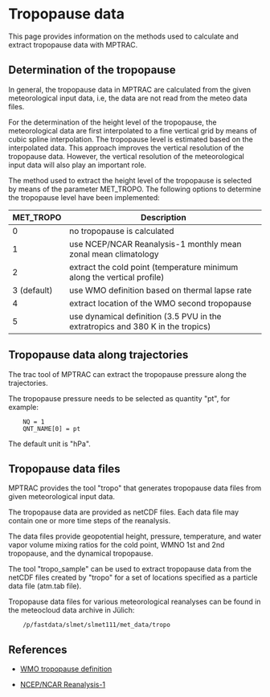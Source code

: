 # Tropopause data

This page provides information on the methods used to calculate and extract tropopause data with MPTRAC.

## Determination of the tropopause

In general, the tropopause data in MPTRAC are calculated from the given meteorological input data, i.e, the data are not read from the meteo data files.

For the determination of the height level of the tropopause, the meteorological data are first interpolated to a fine vertical grid by means of cubic spline interpolation. The tropopause level is estimated based on the interpolated data. This approach improves the vertical resolution of the tropopause data. However, the vertical resolution of the meteorological input data will also play an important role.

The method used to extract the height level of the tropopause is selected by means of the parameter MET_TROPO. The following options to determine the tropopause level have been implemented:

| MET_TROPO   | Description       |
| ----------- | ----------------- |
| 0           | no tropopause is calculated |
| 1           | use NCEP/NCAR Reanalysis-1 monthly mean zonal mean climatology |
| 2           | extract the cold point (temperature minimum along the vertical profile) |
| 3 (default) | use WMO definition based on thermal lapse rate |
| 4           | extract location of the WMO second tropopause |
| 5           | use dynamical definition (3.5 PVU in the extratropics and 380 K in the tropics) |

## Tropopause data along trajectories

The trac tool of MPTRAC can extract the tropopause pressure along the trajectories.

The tropopause pressure needs to be selected as quantity "pt", for example:

```
    NQ = 1
    QNT_NAME[0] = pt
```

The default unit is "hPa".

## Tropopause data files

MPTRAC provides the tool "tropo" that generates tropopause data files from given meteorological input data.

The tropopause data are provided as netCDF files. Each data file may contain one or more time steps of the reanalysis.

The data files provide geopotential height, pressure, temperature, and water vapor volume mixing ratios for the cold point, WMNO 1st and 2nd tropopause, and the dynamical tropopause.

The tool "tropo_sample" can be used to extract tropopause data from the netCDF files created by "tropo" for a set of locations specified as a particle data file (atm.tab file).

Tropopause data files for various meteorological reanalyses can be found in the meteocloud data archive in Jülich:

```
    /p/fastdata/slmet/slmet111/met_data/tropo
```

## References

- [WMO tropopause definition](https://library.wmo.int/doc_num.php?explnum_id=6960)

- [NCEP/NCAR Reanalysis-1](https://psl.noaa.gov/data/gridded/data.ncep.reanalysis.pressure.html)
